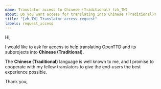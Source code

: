 ```yaml
---
name: Translator access to Chinese (Traditional) (zh_TW)
about: Do you want access for translating into Chinese (Traditional)?
title: "[zh_TW] Translator access request"
labels: request_access
---
```


<!-- translator: zh_TW -->
<!-- Please do not edit the header of this template. -->

Hi,

I would like to ask for access to help translating OpenTTD and its subprojects into **Chinese (Traditional)**.

The **Chinese (Traditional)** language is well known to me, and I promise to cooperate with my fellow translators to give the end-users the best experience possible.

<!-- Please do not edit the above message. Do feel free to add a personal note after this line. -->

Thank you,
